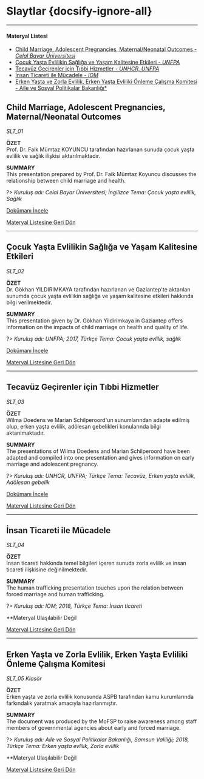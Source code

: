 # Slaytlar {docsify-ignore-all}
***
#### __Materyal Listesi__


- [Child Marriage, Adolescent Pregnancies, Maternal/Neonatal Outcomes - *Celal Bayar Üniversitesi*](#child-marriage-adolescent-pregnancies-maternalneonatal-outcomes)
- [Çocuk Yaşta Evlilikin Sağlığa ve Yaşam Kalitesine Etkileri - *UNFPA*](#Çocuk-yaşta-evlilikin-sağlığa-ve-yaşam-kalitesine-etkileri)
- [Tecavüz Geçirenler için Tıbbi Hizmetler - *UNHCR, UNFPA*](#tecavüz-geçirenler-için-tıbbi-hizmetler)
- [İnsan Ticareti ile Mücadele - *IOM*](#İnsan-ticareti-ile-mücadele)
- [Erken Yaşta ve Zorla Evlilik, Erken Yaşta Evliliki Önleme Çalışma Komitesi - Aile ve Sosyal Politikalar Bakanlığı*](#erken-yaşta-ve-zorla-evlilik-erken-yaşta-evliliki-Önleme-Çalışma-komitesi)


## Child Marriage, Adolescent Pregnancies, Maternal/Neonatal Outcomes 
*SLT_01*

**ÖZET**  
Prof. Dr. Faik Mümtaz KOYUNCU tarafından hazırlanan sunuda çocuk yaşta evlilik ve sağlık ilişkisi aktarılmaktadır.

**SUMMARY**  
This presentation prepared by Prof. Dr. Faik Mümtaz Koyuncu discusses the relationship between child marriage and health.

?> *Kuruluş adı: Celal Bayar Üniversitesi; İngilizce Tema: Çocuk yaşta evlilik, Sağlık*

[Dokümanı İncele](downloads\SLT\SLT_01.pdf ':ignore')

[Materyal Listesine Geri Dön](#materyal-listesi)
***

## Çocuk Yaşta Evlilikin Sağlığa ve Yaşam Kalitesine Etkileri
*SLT_02*

**ÖZET**  
Dr. Gökhan YILDIRIMKAYA tarafından hazırlanan ve Gaziantep'te aktarılan sunumda çocuk yaşta evlilikin sağlığa ve yaşam kalitesine etkileri hakkında bilgi verilmektedir.

**SUMMARY**  
This presentation given by Dr. Gökhan Yildirimkaya in Gaziantep offers information on the impacts of child marriage on health and quality of life.

?> *Kuruluş adı: UNFPA; 2017, Türkçe Tema: Çocuk yaşta evlilik, sağlık*

[Dokümanı İncele](downloads\SLT\SLT_02.pdf ':ignore')

[Materyal Listesine Geri Dön](#materyal-listesi)
***

## Tecavüz Geçirenler için Tıbbi Hizmetler
*SLT_03*

**ÖZET**  
Wilma Doedens ve Marian Schilperoord'un sunumlarından adapte edilmiş olup, erken yaşta evlilik, adölesan gebelikleri konularında bilgi aktarılmaktadır.

**SUMMARY**  
The presentations of Wilma Doedens and Marian Schilperoord have been adapted and compiled into one presentation and gives information on early marriage and adolescent pregnancy.

?> *Kuruluş adı: UNHCR, UNFPA; Türkçe Tema: Tecavüz, Erken yaşta evlilik, Adölesan gebelik*

[Dokümanı İncele](downloads\SLT\SLT_03.pdf ':ignore')

[Materyal Listesine Geri Dön](#materyal-listesi)
***

## İnsan Ticareti ile Mücadele
*SLT_04*

**ÖZET**  
İnsan ticareti hakkında temel bilgileri içeren sunuda zorla evlilik ve insan ticareti ilişkisine değinilmektedir.

**SUMMARY**  
The human trafficking presentation touches upon the relation between forced marriage and human trafficking.

?> *Kuruluş adı: IOM; 2018, Türkçe Tema: İnsan ticareti*
<!--
[Dokümanı İncele](downloads\SLT\SLT_04.pdf ':ignore')
-->
**Materyal Ulaşılabilir Değil

[Materyal Listesine Geri Dön](#materyal-listesi)
***

## Erken Yaşta ve Zorla Evlilik, Erken Yaşta Evliliki Önleme Çalışma Komitesi
*SLT_05 Klasör*  

**ÖZET**  
 Erken yaşta ve zorla evlilik konusunda ASPB tarafından kamu kurumlarında farkındalık yaratmak amacıyla hazırlanmıştır.

 **SUMMARY**  
The document was produced by the MoFSP to raise awareness among staff members of governmental agencies about early and forced marriage.

?> *Kuruluş adı: Aile ve Sosyal Politikalar Bakanlığı, Samsun Valiliği; 2018, Türkçe Tema: Erken yaşta evlilik, Zorla evlilik*  

<!--
Erken Yaşta ve Zorla Evlilikler [Dokümanı İncele](downloads\SLT\SLT_5\Erken-Evlilik-Sunum2.pdf ':ignore')

Erken Yaşta Evlilikleri Önleme Komitesi Sunumu [Dokümanı İncele](downloads\SLT\SLT_5\Erken-Yasta-Evlilikleri-Onleme-Komitesi-Sunumu-Agustos-2017_hicran.pdf ':ignore')
-->

**Materyal Ulaşılabilir Değil

[Materyal Listesine Geri Dön](#materyal-listesi)
